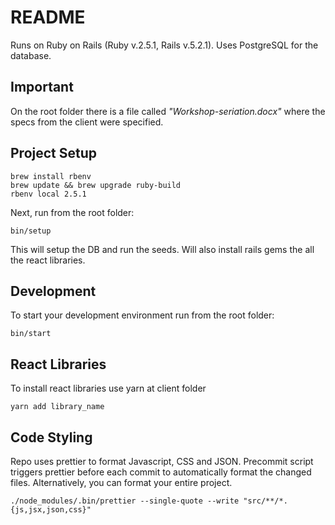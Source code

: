 # README

Runs on Ruby on Rails (Ruby v.2.5.1, Rails v.5.2.1). Uses PostgreSQL for the database.

## **Important**
On the root folder there is a file called _"Workshop-seriation.docx"_ where the specs from the client were specified.

## **Project Setup**
```
brew install rbenv
brew update && brew upgrade ruby-build
rbenv local 2.5.1
```

Next, run from the root folder:
```
bin/setup
```
This will setup the DB and run the seeds. Will also install rails gems the all the react libraries.

## **Development**
To start your development environment run from the root folder:
```
bin/start
```

## **React Libraries**
To install react libraries use yarn at client folder
```
yarn add library_name
```

## Code Styling
Repo uses prettier to format Javascript, CSS and JSON. Precommit script triggers prettier before each commit to automatically format the changed files.
Alternatively, you can format your entire project.
```
./node_modules/.bin/prettier --single-quote --write "src/**/*.{js,jsx,json,css}"
```

